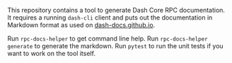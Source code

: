This repository contains a tool to generate Dash Core RPC documentation. It
requires a running `dash-cli` client and puts out the documentation in
Markdown format as used on [dash-docs.github.io](https://github.com/dash-docs/dash-docs/tree/master/_includes/devdoc/dash-core/rpcs).

Run `rpc-docs-helper` to get command line help. Run `rpc-docs-helper generate`
to generate the markdown. Run `pytest` to run the unit tests if you want to work
on the tool itself.
